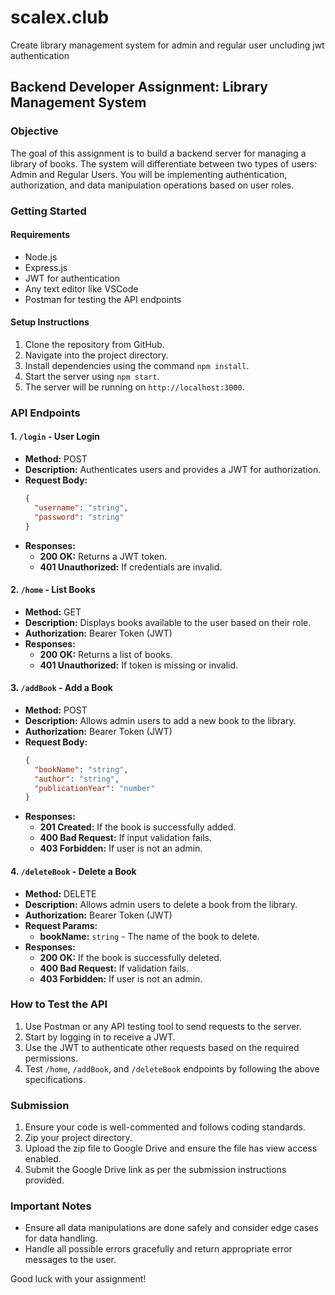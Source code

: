 # scalex.club
Create library management system for admin and regular user uncluding jwt authentication


## Backend Developer Assignment: Library Management System

### Objective
The goal of this assignment is to build a backend server for managing a library of books. The system will differentiate between two types of users: Admin and Regular Users. You will be implementing authentication, authorization, and data manipulation operations based on user roles.

### Getting Started

#### Requirements
- Node.js
- Express.js
- JWT for authentication
- Any text editor like VSCode
- Postman for testing the API endpoints

#### Setup Instructions
1. Clone the repository from GitHub.
2. Navigate into the project directory.
3. Install dependencies using the command `npm install`.
4. Start the server using `npm start`.
5. The server will be running on `http://localhost:3000`.

### API Endpoints

#### 1. `/login` - User Login
- **Method:** POST
- **Description:** Authenticates users and provides a JWT for authorization.
- **Request Body:** 
  ```json
  {
    "username": "string",
    "password": "string"
  }
  ```
- **Responses:**
  - **200 OK:** Returns a JWT token.
  - **401 Unauthorized:** If credentials are invalid.

#### 2. `/home` - List Books
- **Method:** GET
- **Description:** Displays books available to the user based on their role.
- **Authorization:** Bearer Token (JWT)
- **Responses:**
  - **200 OK:** Returns a list of books.
  - **401 Unauthorized:** If token is missing or invalid.

#### 3. `/addBook` - Add a Book
- **Method:** POST
- **Description:** Allows admin users to add a new book to the library.
- **Authorization:** Bearer Token (JWT)
- **Request Body:** 
  ```json
  {
    "bookName": "string",
    "author": "string",
    "publicationYear": "number"
  }
  ```
- **Responses:**
  - **201 Created:** If the book is successfully added.
  - **400 Bad Request:** If input validation fails.
  - **403 Forbidden:** If user is not an admin.

#### 4. `/deleteBook` - Delete a Book
- **Method:** DELETE
- **Description:** Allows admin users to delete a book from the library.
- **Authorization:** Bearer Token (JWT)
- **Request Params:**
  - **bookName:** `string` - The name of the book to delete.
- **Responses:**
  - **200 OK:** If the book is successfully deleted.
  - **400 Bad Request:** If validation fails.
  - **403 Forbidden:** If user is not an admin.

### How to Test the API
1. Use Postman or any API testing tool to send requests to the server.
2. Start by logging in to receive a JWT.
3. Use the JWT to authenticate other requests based on the required permissions.
4. Test `/home`, `/addBook`, and `/deleteBook` endpoints by following the above specifications.

### Submission
1. Ensure your code is well-commented and follows coding standards.
2. Zip your project directory.
3. Upload the zip file to Google Drive and ensure the file has view access enabled.
4. Submit the Google Drive link as per the submission instructions provided.

### Important Notes
- Ensure all data manipulations are done safely and consider edge cases for data handling.
- Handle all possible errors gracefully and return appropriate error messages to the user.

Good luck with your assignment!
